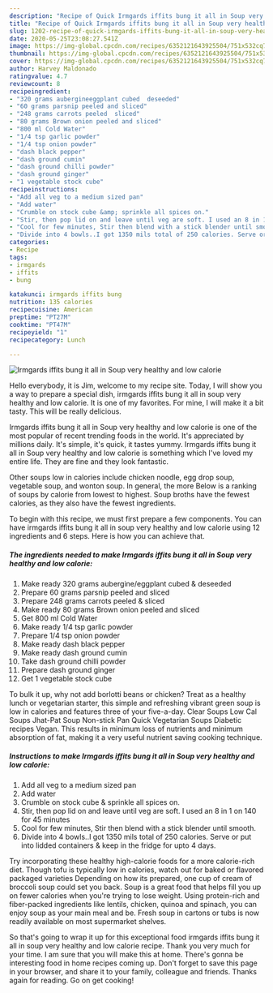 ```yaml
---
description: "Recipe of Quick Irmgards iffits bung it all in Soup very healthy and low calorie"
title: "Recipe of Quick Irmgards iffits bung it all in Soup very healthy and low calorie"
slug: 1202-recipe-of-quick-irmgards-iffits-bung-it-all-in-soup-very-healthy-and-low-calorie
date: 2020-05-25T23:08:27.541Z
image: https://img-global.cpcdn.com/recipes/6352121643925504/751x532cq70/irmgards-iffits-bung-it-all-in-soup-very-healthy-and-low-calorie-recipe-main-photo.jpg
thumbnail: https://img-global.cpcdn.com/recipes/6352121643925504/751x532cq70/irmgards-iffits-bung-it-all-in-soup-very-healthy-and-low-calorie-recipe-main-photo.jpg
cover: https://img-global.cpcdn.com/recipes/6352121643925504/751x532cq70/irmgards-iffits-bung-it-all-in-soup-very-healthy-and-low-calorie-recipe-main-photo.jpg
author: Harvey Maldonado
ratingvalue: 4.7
reviewcount: 8
recipeingredient:
- "320 grams aubergineeggplant cubed  deseeded"
- "60 grams parsnip peeled and sliced"
- "248 grams carrots peeled  sliced"
- "80 grams Brown onion peeled and sliced"
- "800 ml Cold Water"
- "1/4 tsp garlic powder"
- "1/4 tsp onion powder"
- "dash black pepper"
- "dash ground cumin"
- "dash ground chilli powder"
- "dash ground ginger"
- "1 vegetable stock cube"
recipeinstructions:
- "Add all veg to a medium sized pan"
- "Add water"
- "Crumble on stock cube &amp; sprinkle all spices on."
- "Stir, then pop lid on and leave until veg are soft. I used an 8 in 1 on 140 for 45 minutes"
- "Cool for few minutes, Stir then blend with a stick blender until smooth."
- "Divide into 4 bowls..I got 1350 mils total of 250 calories. Serve or put into lidded containers &amp; keep in the fridge for upto 4 days."
categories:
- Recipe
tags:
- irmgards
- iffits
- bung

katakunci: irmgards iffits bung 
nutrition: 135 calories
recipecuisine: American
preptime: "PT27M"
cooktime: "PT47M"
recipeyield: "1"
recipecategory: Lunch

---
```



![Irmgards iffits bung it all in Soup very healthy and low calorie](https://img-global.cpcdn.com/recipes/6352121643925504/751x532cq70/irmgards-iffits-bung-it-all-in-soup-very-healthy-and-low-calorie-recipe-main-photo.jpg)

Hello everybody, it is Jim, welcome to my recipe site. Today, I will show you a way to prepare a special dish, irmgards iffits bung it all in soup very healthy and low calorie. It is one of my favorites. For mine, I will make it a bit tasty. This will be really delicious.

Irmgards iffits bung it all in Soup very healthy and low calorie is one of the most popular of recent trending foods in the world. It's appreciated by millions daily. It's simple, it's quick, it tastes yummy. Irmgards iffits bung it all in Soup very healthy and low calorie is something which I've loved my entire life. They are fine and they look fantastic.

Other soups low in calories include chicken noodle, egg drop soup, vegetable soup, and wonton soup. In general, the more Below is a ranking of soups by calorie from lowest to highest. Soup broths have the fewest calories, as they also have the fewest ingredients.


To begin with this recipe, we must first prepare a few components. You can have irmgards iffits bung it all in soup very healthy and low calorie using 12 ingredients and 6 steps. Here is how you can achieve that.

<!--inarticleads1-->

##### The ingredients needed to make Irmgards iffits bung it all in Soup very healthy and low calorie:

1. Make ready 320 grams aubergine/eggplant cubed &amp; deseeded
1. Prepare 60 grams parsnip peeled and sliced
1. Prepare 248 grams carrots peeled &amp; sliced
1. Make ready 80 grams Brown onion peeled and sliced
1. Get 800 ml Cold Water
1. Make ready 1/4 tsp garlic powder
1. Prepare 1/4 tsp onion powder
1. Make ready dash black pepper
1. Make ready dash ground cumin
1. Take dash ground chilli powder
1. Prepare dash ground ginger
1. Get 1 vegetable stock cube


To bulk it up, why not add borlotti beans or chicken? Treat as a healthy lunch or vegetarian starter, this simple and refreshing vibrant green soup is low in calories and features three of your five-a-day. Clear Soups Low Cal Soups Jhat-Pat Soup Non-stick Pan Quick Vegetarian Soups Diabetic recipes Vegan. This results in minimum loss of nutrients and minimum absorption of fat, making it a very useful nutrient saving cooking technique. 

<!--inarticleads2-->

##### Instructions to make Irmgards iffits bung it all in Soup very healthy and low calorie:

1. Add all veg to a medium sized pan
1. Add water
1. Crumble on stock cube &amp; sprinkle all spices on.
1. Stir, then pop lid on and leave until veg are soft. I used an 8 in 1 on 140 for 45 minutes
1. Cool for few minutes, Stir then blend with a stick blender until smooth.
1. Divide into 4 bowls..I got 1350 mils total of 250 calories. Serve or put into lidded containers &amp; keep in the fridge for upto 4 days.


Try incorporating these healthy high-calorie foods for a more calorie-rich diet. Though tofu is typically low in calories, watch out for baked or flavored packaged varieties Depending on how its prepared, one cup of cream of broccoli soup could set you back. Soup is a great food that helps fill you up on fewer calories when you&#39;re trying to lose weight. Using protein-rich and fiber-packed ingredients like lentils, chicken, quinoa and spinach, you can enjoy soup as your main meal and be. Fresh soup in cartons or tubs is now readily available on most supermarket shelves. 

So that's going to wrap it up for this exceptional food irmgards iffits bung it all in soup very healthy and low calorie recipe. Thank you very much for your time. I am sure that you will make this at home. There's gonna be interesting food in home recipes coming up. Don't forget to save this page in your browser, and share it to your family, colleague and friends. Thanks again for reading. Go on get cooking!
